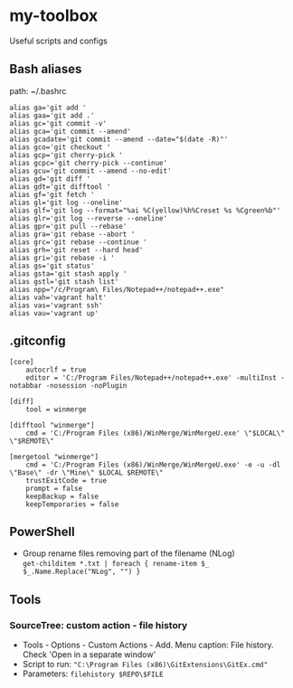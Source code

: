 # my-toolbox
Useful scripts and configs

## Bash aliases
path: ~/.bashrc
```
alias ga='git add '
alias gaa='git add .'
alias gc='git commit -v'
alias gca='git commit --amend'
alias gcadate='git commit --amend --date="$(date -R)"'
alias gco='git checkout '
alias gcp='git cherry-pick '
alias gcpc='git cherry-pick --continue'
alias gcu='git commit --amend --no-edit'
alias gd='git diff '
alias gdt='git difftool '
alias gf='git fetch '
alias gl='git log --oneline'
alias glf='git log --format="%ai %C(yellow)%h%Creset %s %Cgreen%b"'
alias glr='git log --reverse --oneline'
alias gpr='git pull --rebase'
alias gra='git rebase --abort '
alias grc='git rebase --continue '
alias grh='git reset --hard head'
alias gri='git rebase -i '
alias gs='git status'
alias gsta='git stash apply '
alias gstl='git stash list'
alias npp="/c/Program\ Files/Notepad++/notepad++.exe"
alias vah='vagrant halt'
alias vas='vagrant ssh'
alias vau='vagrant up'
```

## .gitconfig
```
[core]
	autocrlf = true
	editor = 'C:/Program Files/Notepad++/notepad++.exe' -multiInst -notabbar -nosession -noPlugin

[diff]
    tool = winmerge
	
[difftool "winmerge"]
	cmd = 'C:/Program Files (x86)/WinMerge/WinMergeU.exe' \"$LOCAL\" \"$REMOTE\"
		   
[mergetool "winmerge"]
	cmd = 'C:/Program Files (x86)/WinMerge/WinMergeU.exe' -e -u -dl \"Base\" -dr \"Mine\" $LOCAL $REMOTE\"
	trustExitCode = true
	prompt = false
	keepBackup = false
	keepTemporaries = false
```

## PowerShell
* Group rename files removing part of the filename (NLog)  
`get-childitem *.txt | foreach { rename-item $_ $_.Name.Replace("NLog", "") }`


## Tools
### SourceTree: custom action - file history
* Tools - Options - Custom Actions - Add. Menu caption: File history. Check 'Open in a separate window'  
* Script to run: `"C:\Program Files (x86)\GitExtensions\GitEx.cmd"`
* Parameters:   `filehistory $REPO\$FILE`

